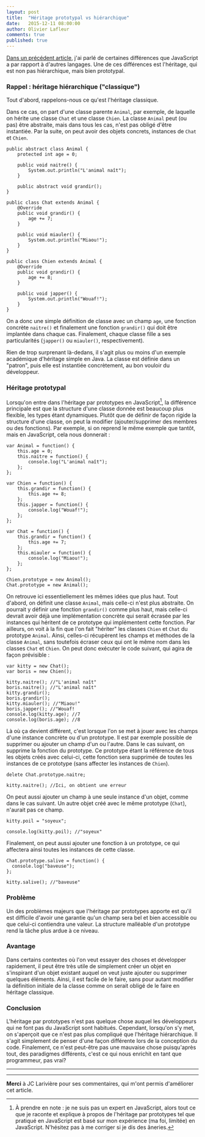```yaml
---
layout: post
title:  "Héritage prototypal vs hiérarchique"
date:   2015-12-11 08:00:00
author: Olivier Lafleur
comments: true
published: true
---
```


[Dans un précédent article](/2015/12/04/scala-web-scalajs.html), j'ai parlé de certaines différences que JavaScript a par rapport à d'autres langages.
Une de ces différences est l'héritage, qui est non pas hiérarchique, mais bien prototypal.

### Rappel : héritage hiérarchique ("classique")
Tout d'abord, rappelons-nous ce qu'est l'héritage classique.

Dans ce cas, on part d'une classe parente `Animal`, par exemple, de laquelle on hérite une classe `Chat` et une classe `Chien`. La classe `Animal` peut (ou pas) être abstraite, mais dans tous les cas, n'est pas obligé d'être instantiée. Par la suite, on peut avoir des objets concrets, instances de `Chat` et `Chien`.

<pre><code class="java">public abstract class Animal {
    protected int age = 0;

    public void naitre() {
        System.out.println("L'animal naît");
    }

    public abstract void grandir();
}

public class Chat extends Animal {
    @Override
    public void grandir() {
        age += 7;
    }

    public void miauler() {
        System.out.println("Miaou!");
    }
}

public class Chien extends Animal {
    @Override
    public void grandir() {
        age += 8;
    }

    public void japper() {
        System.out.println("Wouaf!");
    }
}
</code></pre>

On a donc une simple définition de classe avec un champ `age`, une fonction concrète `naitre()` et finalement une fonction `grandir()` qui doit être implantée dans chaque cas. Finalement, chaque classe fille a ses particularités (`japper()` ou `miauler()`, respectivement).

Rien de trop surprenant là-dedans, il s'agit plus ou moins d'un exemple académique d'héritage simple en Java. La classe est définie dans un "patron", puis elle est instantiée concrètement, au bon vouloir du développeur.

### Héritage prototypal

Lorsqu'on entre dans l'héritage par prototypes en JavaScript[^1], la différence principale est que la structure d'une classe donnée est beaucoup plus flexible, les types étant dynamiques. Plutôt que de définir de façon rigide la structure d'une classe, on peut la modifier (ajouter/supprimer des membres ou des fonctions).
Par exemple, si on reprend le même exemple que tantôt, mais en JavaScript, cela nous donnerait :

<pre><code class="javascript">var Animal = function() {
    this.age = 0;
    this.naitre = function() {
        console.log("L'animal naît");
    };
};

var Chien = function() {
    this.grandir = function() {
        this.age += 8;
    };
    this.japper = function() {
        console.log("Wouaf!");
    };
};

var Chat = function() {
    this.grandir = function() {
        this.age += 7;
    };
    this.miauler = function() {
        console.log("Miaou!");
    };
};

Chien.prototype = new Animal();
Chat.prototype = new Animal();
</code></pre>

On retrouve ici essentiellement les mêmes idées que plus haut.
Tout d'abord, on définit une classe `Animal`, mais celle-ci n'est plus abstraite. On pourrait y définir une fonction `grandir()` comme plus haut, mais celle-ci devrait avoir déjà une implémentation concrète qui serait écrasée par les instances qui héritent de ce prototype qui implémentent cette fonction.
Par ailleurs, on voit à la fin que l'on fait "hériter" les classes `Chien` et `Chat` du prototype `Animal`.
Ainsi, celles-ci récupèrent les champs et méthodes de la classe `Animal`, sans toutefois écraser ceux qui ont le même nom dans les classes `Chat` et `Chien`.
On peut donc exécuter le code suivant, qui agira de façon prévisible :

<pre><code class="javascript">var kitty = new Chat();
var boris = new Chien();

kitty.naitre(); //"L'animal naît"
boris.naitre(); //"L'animal naît"
kitty.grandir();
boris.grandir();
kitty.miauler(); //"Miaou!"
boris.japper(); //"Wouaf!
console.log(kitty.age); //7
console.log(boris.age); //8
</code></pre>

Là où ça devient différent, c'est lorsque l'on se met à jouer avec les champs d'une instance concrète ou d'un prototype.
Il est par exemple possible de supprimer ou ajouter un champ d'un ou l'autre. Dans le cas suivant, on supprime la fonction du prototype. Ce prototype étant la référence de tous les objets créés avec celui-ci, cette fonction sera supprimée de toutes les instances de ce prototype (sans affecter les instances de `Chien`).
<pre><code class="javascript">delete Chat.prototype.naitre;

kitty.naitre(); //Ici, on obtient une erreur
</code></pre>

On peut aussi ajouter un champ à une seule instance d'un objet, comme dans le cas suivant. Un autre objet créé avec le même prototype (`Chat`), n'aurait pas ce champ.
<pre><code class="javascript">kitty.poil = "soyeux";

console.log(kitty.poil); //"soyeux"
</code></pre>

Finalement, on peut aussi ajouter une fonction à un prototype, ce qui affectera ainsi toutes les instances de cette classe.

<pre><code class="javascript">Chat.prototype.salive = function() {
  console.log("baveuse");
};

kitty.salive(); //"baveuse"
</code></pre>

### Problème
Un des problèmes majeurs que l'héritage par prototypes apporte est qu'il est difficile d'avoir une garantie qu'un champ sera bel et bien accessible ou que celui-ci contiendra une valeur. La structure malléable d'un prototype rend la tâche plus ardue à ce niveau.

### Avantage
Dans certains contextes où l'on veut essayer des choses et développer rapidement, il peut être très utile de simplement créer un objet en s'inspirant d'un objet existant auquel on veut juste ajouter ou supprimer quelques éléments. Ainsi, il est facile de le faire, sans pour autant modifier la définition initiale de la classe comme on serait obligé de le faire en héritage classique.

### Conclusion
L'héritage par prototypes n'est pas quelque chose auquel les développeurs qui ne font pas du JavaScript sont habitués. Cependant, lorsqu'on s'y met, on s'aperçoit que ce n'est pas plus compliqué que l'héritage hiérarchique. Il s'agit simplement de penser d'une façon différente lors de la conception du code. Finalement, ce n'est peut-être pas une mauvaise chose puisqu'après tout, des paradigmes différents, c'est ce qui nous enrichit en tant que programmeur, pas vrai?

---
---

[^1]: À prendre en note : je ne suis pas un expert en JavaScript, alors tout ce que je raconte et explique à propos de l'héritage par prototypes tel que pratiqué en JavaScript est basé sur mon expérience (ma foi, limitée) en JavaScript. N'hésitez pas à me corriger si je dis des âneries.

**Merci** à JC Larivière pour ses commentaires, qui m'ont permis d'améliorer cet article.
